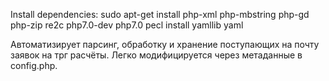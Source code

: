 Install dependencies:
sudo apt-get install php-xml php-mbstring php-gd php-zip re2c php7.0-dev php7.0
pecl install yamllib yaml


Автоматизирует парсинг, обработку и хранение поступающих на почту заявок на трг расчёты.
Легко модифицируется через метаданные в config.php.
